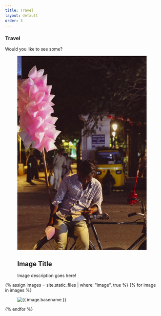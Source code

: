 ```yaml
---
title: Travel
layout: default
order: 3
---
```

<div class="section">
	<div class="container">
		<h3 class="section-heading">Travel</h3>
		<p class="section-description">
			Would you like to see some?
		</p>
	</div>
</div>

<figure>
	<img src="assets/images/pondi/Pondicherry-1.JPG" fit="cover" alt="" />
	<article>
		<h2>Image Title</h2>
		<p>Image description goes here!</p>
	</article>
</figure>

{% assign images = site.static_files | where: "image", true %}
{% for image in images %}
<figure>
	<img src="{{ image.path | relative_url }}" alt="{{ image.basename }}" />
</figure>
{% endfor %}